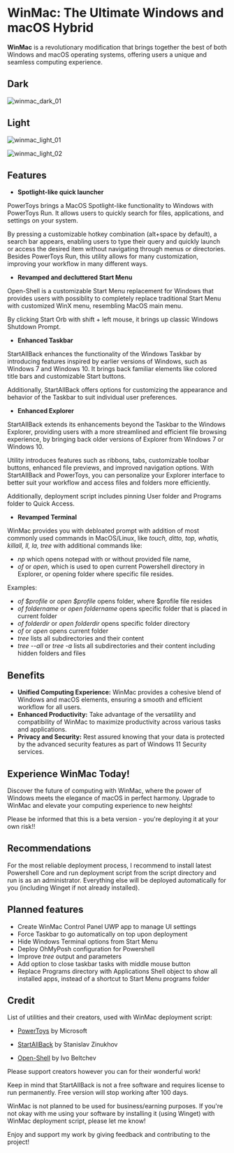 # WinMac: The Ultimate Windows and macOS Hybrid

**WinMac** is a revolutionary modification that brings together the best of both Windows and macOS operating systems, offering users a unique and seamless computing experience.

## Dark

![winmac_dark_01](https://github.com/Asteski/WinMac/assets/163755955/e857e2b7-97cc-4d70-b3a9-816f03bb6a7d)

## Light

![winmac_light_01](https://github.com/Asteski/WinMac/assets/163755955/c2be00bb-07f2-46ed-bccd-9456dde5bcc7)

![winmac_light_02](https://github.com/Asteski/WinMac/assets/163755955/7e455ebe-91fd-4fd9-a104-c24e8d4858b4)

## Features

- **Spotlight-like quick launcher**

PowerToys brings a MacOS Spotlight-like functionality to Windows with PowerToys Run. It allows users to quickly search for files, applications, and settings on your system. 

By pressing a customizable hotkey combination (alt+space by default), a search bar appears, enabling users to type their query and quickly launch or access the desired item without navigating through menus or directories. Besides PowerToys Run, this utility allows for many customization, improving your workflow in many different ways.

- **Revamped and decluttered Start Menu**

Open-Shell is a customizable Start Menu replacement for Windows that provides users with possiblity to completely replace traditional Start Menu with customized WinX menu, resembling MacOS main menu.

By clicking Start Orb with shift + left mouse, it brings up classic Windows Shutdown Prompt.

- **Enhanced Taskbar**

StartAllBack enhances the functionality of the Windows Taskbar by introducing features inspired by earlier versions of Windows, such as Windows 7 and Windows 10. It brings back familiar elements like colored title bars and customizable Start buttons. 

Additionally, StartAllBack offers options for customizing the appearance and behavior of the Taskbar to suit individual user preferences.

- **Enhanced Explorer**

StartAllBack extends its enhancements beyond the Taskbar to the Windows Explorer, providing users with a more streamlined and efficient file browsing experience, by bringing back older versions of Explorer from Windows 7 or Windows 10. 

Utility introduces features such as ribbons, tabs, customizable toolbar buttons, enhanced file previews, and improved navigation options. With StartAllBack and PowerToys, you can personalize your Explorer interface to better suit your workflow and access files and folders more efficiently.

Additionally, deployment script includes pinning User folder and Programs folder to Quick Access.

- **Revamped Terminal**

WinMac provides you with debloated prompt with addition of most commonly used commands in MacOS/Linux, like *touch, ditto, top, whatis, killall, ll, la, tree* with additional commands like:

- *np* which opens notepad with or without provided file name,
- *of* or *open*, which is used to open current Powershell directory in Explorer, or opening folder where specific file resides.

Examples: 

- *of $profile* or *open $profile* opens folder, where $profile file resides
- *of foldername* or *open foldername* opens specific folder that is placed in current folder
- *of folderdir* or *open folderdir* opens specific folder directory
- *of* or *open* opens current folder
- *tree* lists all subdirectories and their content
- *tree --all* or *tree -a* lists all subdirectories and their content including hidden folders and files

## Benefits

- **Unified Computing Experience:** WinMac provides a cohesive blend of Windows and macOS elements, ensuring a smooth and efficient workflow for all users.
- **Enhanced Productivity:** Take advantage of the versatility and compatibility of WinMac to maximize productivity across various tasks and applications.
- **Privacy and Security:** Rest assured knowing that your data is protected by the advanced security features as part of Windows 11 Security services.

## Experience WinMac Today!

Discover the future of computing with WinMac, where the power of Windows meets the elegance of macOS in perfect harmony. Upgrade to WinMac and elevate your computing experience to new heights!

Please be informed that this is a beta version - you're deploying it at your own risk!!

## Recommendations

For the most reliable deployment process, I recommend to install latest Powershell Core and run deployment script from the script directory and run is as an administrator. Everything else will be deployed automatically for you (including Winget if not already installed).

## Planned features

- Create WinMac Control Panel UWP app to manage UI settings
- Force Taskbar to go automatically on top upon deployment
- Hide Windows Terminal options from Start Menu
- Deploy OhMyPosh configuration for Powershell
- Improve *tree* output and parameters
- Add option to close taskbar tasks with middle mouse button
- Replace Programs directory with Applications Shell object to show all installed apps, instead of a shortcut to Start Menu programs folder

## Credit

List of utilities and their creators, used with WinMac deployment script:

- [PowerToys](https://learn.microsoft.com/en-us/windows/powertoys/) by Microsoft

- [StartAllBack](https://www.startallback.com/) by Stanislav Zinukhov

- [Open-Shell](https://open-shell.github.io/Open-Shell-Menu/) by Ivo Beltchev

Please support creators however you can for their wonderful work!

Keep in mind that StartAllBack is not a free software and requires license to run permanently. Free version will stop working after 100 days.

WinMac is not planned to be used for business/earning purposes. If you're not okay with me using your software by installing it (using Winget) with WinMac deployment script, please let me know!

Enjoy and support my work by giving feedback and contributing to the project!
